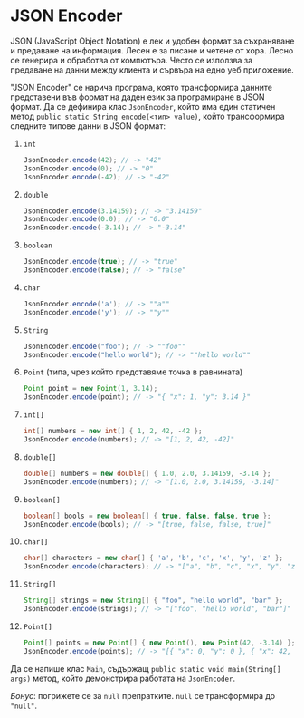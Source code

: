 JSON Encoder
============

JSON (JavaScript Object Notation) е лек и удобен формат за съхраняване и
предаване на информация. Лесен е за писане и четене от хора. Лесно се генерира и
обработва от компютъра. Често се използва за предаване на данни между клиента и
сървъра на едно уеб приложение.

"JSON Encoder" се нарича програма, която трансформира данните представени във
формат на даден език за програмиране в JSON формат. Да се дефинира клас
`JsonEncoder`, който има един статичен метод
`public static String encode(<тип> value)`, който трансформира следните типове
данни в JSON формат:
1. `int`

   ```java
   JsonEncoder.encode(42); // -> "42"
   JsonEncoder.encode(0); // -> "0"
   JsonEncoder.encode(-42); // -> "-42"
   ```

2. `double`

   ```java
   JsonEncoder.encode(3.14159); // -> "3.14159"
   JsonEncoder.encode(0.0); // -> "0.0"
   JsonEncoder.encode(-3.14); // -> "-3.14"
   ```

3. `boolean`

   ```java
   JsonEncoder.encode(true); // -> "true"
   JsonEncoder.encode(false); // -> "false"
   ```

4. `char`

   ```java
   JsonEncoder.encode('a'); // -> ""a""
   JsonEncoder.encode('y'); // -> ""y""
   ```

5. `String`

   ```java
   JsonEncoder.encode("foo"); // -> ""foo""
   JsonEncoder.encode("hello world"); // -> ""hello world""
   ```

6. `Point` (типа, чрез който представяме точка в равнината)

   ```java
   Point point = new Point(1, 3.14);
   JsonEncoder.encode(point); // -> "{ "x": 1, "y": 3.14 }"
   ```

7. `int[]`

   ```java
   int[] numbers = new int[] { 1, 2, 42, -42 };
   JsonEncoder.encode(numbers); // -> "[1, 2, 42, -42]"
   ```

8. `double[]`

   ```java
   double[] numbers = new double[] { 1.0, 2.0, 3.14159, -3.14 };
   JsonEncoder.encode(numbers); // -> "[1.0, 2.0, 3.14159, -3.14]"
   ```

9. `boolean[]`

   ```java
   boolean[] bools = new boolean[] { true, false, false, true };
   JsonEncoder.encode(bools); // -> "[true, false, false, true]"
   ```

10. `char[]`

    ```java
    char[] characters = new char[] { 'a', 'b', 'c', 'x', 'y', 'z' };
    JsonEncoder.encode(characters); // -> "["a", "b", "c", "x", "y", "z"]"
    ```

11. `String[]`

    ```java
    String[] strings = new String[] { "foo", "hello world", "bar" };
    JsonEncoder.encode(strings); // -> "["foo", "hello world", "bar"]"
    ```

12. `Point[]`

    ```java
    Point[] points = new Point[] { new Point(), new Point(42, -3.14) };
    JsonEncoder.encode(points); // -> "[{ "x": 0, "y": 0 }, { "x": 42, "y": -3.14 }]"
    ```

Да се напише клас `Main`, съдържащ `public static void main(String[] args)`
метод, който демонстрира работата на `JsonEncoder`.

*Бонус*: погрижете се за `null` препратките. `null` се трансформира до `"null"`.
